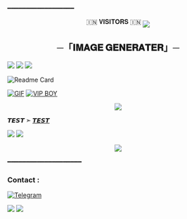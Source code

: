 ━━━━━━━━━━━━━━━━━━
<p align="center">
🇮🇳 𝐕𝐈𝐒𝐈𝐓𝐎𝐑𝐒 🇮🇳

<!--
**Rishubot/rishubot** is a ✨ _special_ ✨ repository because its `README.md` (this file) appears on your GitHub profile.


<p align="center">
    <b>ᴠɪsɪᴛᴏʀs</b><br>
 -->    <img align="middle" src="https://profile-counter.glitch.me/Rishubot/count.svg" />
</p>




<h2 align="center">
    ─「𝐈𝐌𝐀𝐆𝐄 𝐆𝐄𝐍𝐄𝐑𝐀𝐓𝐄𝐑」─

</h2>
<img src="https://readme-typing-svg.herokuapp.com?color=FF0000&width=420&lines=♦+𝙿𝙾𝚆𝙴𝚁𝙳+𝙱𝚈+𝐑𝐈𝐒𝐇𝐔+🎭">


<img src="https://user-images.githubusercontent.com/73097560/115834477-dbab4500-a447-11eb-908a-139a6edaec5c.gif"> 
<img src="https://user-images.githubusercontent.com/73097560/115834477-dbab4500-a447-11eb-908a-139a6edaec5c.gif">

![Readme Card](https://github-readme-stats.vercel.app/api/pin/?username=Rishubot&repo=Image-generater&theme=flag-india)

[![GIF](https://github.com/RishuBot/Image-generater/blob/main/RishuBot.gif)](https://github.com/rishubot)
   [![VIP BOY](https://github-stats-alpha.vercel.app/api?username=Rishubot "Rishubot")](https://github-stats-alpha.vercel.app/api?username=Rishubot "rishubot")


<p align="center">
  <img src="[https://graph.org/file/a92e04de50001da8a4de6.jpg](https://rishubot.github.io/Image-generater/)">
</p>





**𝙏𝙀𝙎𝙏  ➣ [ 𝙏𝙀𝙎𝙏 ](https://rishubot.github.io/Image-generater/)**


<img src="https://readme-typing-svg.herokuapp.com?color=FF0000&width=420&lines=⚠️𝗙𝗢𝗥𝗞+𝗧𝗛𝗜𝗦+𝗥𝗘𝗣𝗢+𝗙𝗜𝗥𝗦𝗧𝗟𝗬⚠️">




<img src="https://readme-typing-svg.herokuapp.com?color=FF0000&width=420&lines=⚠️𝐈𝐟+𝐀𝐧𝐲+𝐄𝐫𝐫𝐨𝐫+𝐓𝐡𝐞𝐧+𝐒𝐞𝐧𝐝+𝐄𝐫𝐫𝐨𝐫+𝐈𝐧+𝐃𝐦+...">
<p align="center">
<a href="https://telegram.me/rishu1286"><img src="https://img.shields.io/badge/-☆𝐃𝐌 𝐓𝐎 𝐑𝐈𝐒𝐇𝐔☆-blue.svg?style=for-the-badge&logo=Telegram"></a>
</p>

━━━━━━━━━━━━━━━━━━━━
### Contact :
<a href="https://t.me/Rishu1286"><img title="Telegram" src="https://img.shields.io/badge/Telegram-%23000000.svg?&style=for-the-badge&logo=telegram&logoColor=61DAFB"></a>

<img src="https://user-images.githubusercontent.com/73097560/115834477-dbab4500-a447-11eb-908a-139a6edaec5c.gif">
<img src="https://user-images.githubusercontent.com/73097560/115834477-dbab4500-a447-11eb-908a-139a6edaec5c.gif">
